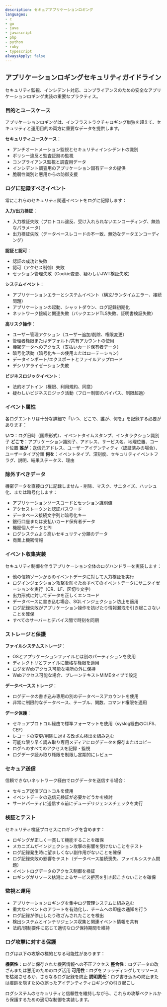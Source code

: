 ```yaml
---
description: セキュアアプリケーションロギング
languages:
- c
- go
- java
- javascript
- php
- python
- ruby
- typescript
alwaysApply: false
---
```


## アプリケーションロギングセキュリティガイドライン

セキュリティ監視、インシデント対応、コンプライアンスのための安全なアプリケーションロギング実装の重要なプラクティス。

### 目的とユースケース

アプリケーションロギングは、インフラストラクチャロギング単独を超えて、セキュリティと運用目的の両方に重要なデータを提供します。

**セキュリティユースケース**：
- アンチオートメーション監視とセキュリティインシデントの識別
- ポリシー違反と監査証跡の監視
- コンプライアンス監視と調査用データ
- インシデント調査用のアプリケーション固有データの提供
- 脆弱性識別と悪用からの防御支援

### ログに記録すべきイベント

常にこれらのセキュリティ関連イベントをログに記録します：

**入力/出力検証**：
- 入力検証失敗（プロトコル違反、受け入れられないエンコーディング、無効なパラメータ）
- 出力検証失敗（データベースレコードの不一致、無効なデータエンコーディング）

**認証と認可**：
- 認証の成功と失敗
- 認可（アクセス制御）失敗
- セッション管理失敗（Cookie変更、疑わしいJWT検証失敗）

**システムイベント**：
- アプリケーションエラーとシステムイベント（構文/ランタイムエラー、接続問題）
- アプリケーションの起動、シャットダウン、ログ記録初期化
- ネットワーク接続と関連失敗（バックエンドTLS失敗、証明書検証失敗）

**高リスク操作**：
- ユーザー管理アクション（ユーザー追加/削除、権限変更）
- 管理者権限またはデフォルト/共有アカウントの使用
- 機密データへのアクセス（支払いカード保有者データ）
- 暗号化活動（暗号化キーの使用またはローテーション）
- データインポート/エクスポートとファイルアップロード
- デシリアライゼーション失敗

**ビジネスロジックイベント**：
- 法的オプトイン（権限、利用規約、同意）
- 疑わしいビジネスロジック活動（フロー制御のバイパス、制限超過）

### イベント属性

各ログエントリは十分な詳細で「いつ、どこで、誰が、何を」を記録する必要があります：

**いつ**：ログ日時（国際形式）、イベントタイムスタンプ、インタラクション識別子
**どこで**：アプリケーション識別子、アドレス、サービス名、地理位置、コード位置
**誰が**：送信元アドレス、ユーザーアイデンティティ（認証済みの場合）、ユーザータイプ分類
**何を**：イベントタイプ、深刻度、セキュリティイベントフラグ、説明、結果ステータス、理由

### 除外すべきデータ

機密データを直接ログに記録しません - 削除、マスク、サニタイズ、ハッシュ化、または暗号化します：

- アプリケーションソースコードとセッション識別値
- アクセストークンと認証パスワード
- データベース接続文字列と暗号化キー
- 銀行口座または支払いカード保有者データ
- 機密個人データとPII
- ログシステムより高いセキュリティ分類のデータ
- 商業上機密情報

### イベント収集実装

セキュリティ制御を伴うアプリケーション全体のログハンドラーを実装します：

- 他の信頼ゾーンからのイベントデータに対して入力検証を実行
- ログインジェクション攻撃を防ぐためすべてのイベントデータにサニタイゼーションを実行（CR、LF、区切り文字）
- 出力形式に対してデータを正しくエンコード
- データベースに書き込む場合、SQLインジェクション防止を適用
- ログ記録失敗がアプリケーション操作を妨げたり情報漏洩を引き起こさないことを確保
- すべてのサーバーとデバイス間で時刻を同期

### ストレージと保護

**ファイルシステムストレージ**：
- OSとアプリケーションファイルとは別のパーティションを使用
- ディレクトリとファイルに厳格な権限を適用
- ログをWebアクセス可能な場所の外に保持
- Webアクセス可能な場合、プレーンテキストMIMEタイプで設定

**データベースストレージ**：
- ログデータの書き込み専用の別のデータベースアカウントを使用
- 非常に制限的なデータベース、テーブル、関数、コマンド権限を適用

**データ保護**：
- セキュアプロトコル経由で標準フォーマットを使用（syslog経由のCLFS、CEF）
- レコードの変更/削除に対する改ざん検出を組み込む
- 可能な限り早く読み取り専用メディアにログデータを保存またはコピー
- ログへのすべてのアクセスを記録・監視
- ログデータ読み取り権限を制限し定期的にレビュー

### セキュア送信

信頼できないネットワーク経由でログデータを送信する場合：
- セキュア送信プロトコルを使用
- イベントデータの送信元検証が必要かどうかを検討
- サードパーティに送信する前にデューデリジェンスチェックを実行

### 検証とテスト

セキュリティ検証プロセスにロギングを含めます：
- ロギングが正しく一貫して機能することを確保
- メカニズムがインジェクション攻撃の影響を受けないことをテスト
- ログ記録発生時に望ましくない副作用がないことを確保
- ログ記録失敗の影響をテスト（データベース接続喪失、ファイルシステム問題）
- イベントログデータのアクセス制御を検証
- ロギングがリソース枯渇によるサービス拒否を引き起こさないことを確保

### 監視と運用

- アプリケーションロギングを集中ログ管理システムに組み込む
- 重大なイベントのアラートを有効化し、チームへの即座の通知を行う
- ログ記録が停止したり改ざんされたことを検出
- 検出システムとインテリジェンス収集と関連イベント情報を共有
- 法的/規制要件に応じて適切なログ保持期間を維持

### ログ攻撃に対する保護

ログは以下の攻撃の標的となる可能性があります：

**機密性**：ログに保存された機密情報への不正アクセス
**整合性**：ログデータの改ざんまたは悪用のためのログ活用
**可用性**：ログをフラッディングしてリソースを枯渇させるか、さらなるログ記録を防止
**説明責任**：ログ書き込みの防止または痕跡を隠すための誤ったアイデンティティロギングの引き起こし

ログシステムのセキュリティと信頼性を維持しながら、これらの攻撃ベクトルから保護するための適切な制御を実装します。
